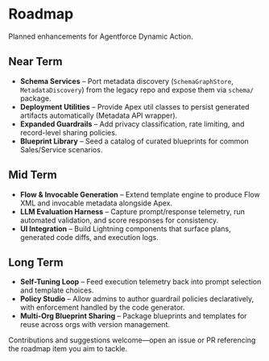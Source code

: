 # Roadmap

Planned enhancements for Agentforce Dynamic Action.

## Near Term

- **Schema Services** – Port metadata discovery (`SchemaGraphStore`, `MetadataDiscovery`) from the legacy repo and expose them via `schema/` package.
- **Deployment Utilities** – Provide Apex util classes to persist generated artifacts automatically (Metadata API wrapper).
- **Expanded Guardrails** – Add privacy classification, rate limiting, and record-level sharing policies.
- **Blueprint Library** – Seed a catalog of curated blueprints for common Sales/Service scenarios.

## Mid Term

- **Flow & Invocable Generation** – Extend template engine to produce Flow XML and invocable metadata alongside Apex.
- **LLM Evaluation Harness** – Capture prompt/response telemetry, run automated validation, and score responses for consistency.
- **UI Integration** – Build Lightning components that surface plans, generated code diffs, and execution logs.

## Long Term

- **Self-Tuning Loop** – Feed execution telemetry back into prompt selection and template choices.
- **Policy Studio** – Allow admins to author guardrail policies declaratively, with enforcement handled by the code generator.
- **Multi-Org Blueprint Sharing** – Package blueprints and templates for reuse across orgs with version management.

Contributions and suggestions welcome—open an issue or PR referencing the roadmap item you aim to tackle.

